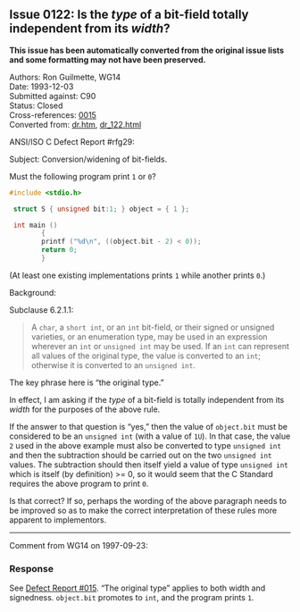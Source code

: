 ## Issue 0122: Is the *type* of a bit-field totally independent from its *width*?

**This issue has been automatically converted from the original issue lists and some formatting may not have been preserved.**

Authors: Ron Guilmette, WG14  
Date: 1993-12-03  
Submitted against: C90  
Status: Closed  
Cross-references: [0015](../c90/issue0015.md)  
Converted from: [dr.htm](https://www.open-std.org/jtc1/sc22/wg14/www/docs/dr.htm), [dr_122.html](https://www.open-std.org/jtc1/sc22/wg14/www/docs/dr_122.html)

ANSI/ISO C Defect Report #rfg29:

Subject: Conversion/widening of bit-fields.

Must the following program print `1` or `0`?

```c
#include <stdio.h>

 struct S { unsigned bit:1; } object = { 1 };

 int main ()
        {
        printf ("%d\n", ((object.bit - 2) < 0));
        return 0;
        }
```

(At least one existing implementations prints `1` while another prints `0`.)

Background:

Subclause 6.2.1.1:

> A `char`, a `short int`, or an `int` bit-field, or their signed or unsigned
> varieties, or an enumeration type, may be used in an expression wherever an
> `int` or `unsigned int` may be used. If an `int` can represent all values of the
> original type, the value is converted to an `int`; otherwise it is converted to
> an `unsigned int`.

The key phrase here is “the original type.”

In effect, I am asking if the *type* of a bit-field is totally independent from
its *width* for the purposes of the above rule.

If the answer to that question is “yes,” then the value of `object.bit` must be
considered to be an `unsigned int` (with a value of `1U`). In that case, the
value `2` used in the above example must also be converted to type `unsigned
int` and then the subtraction should be carried out on the two `unsigned int`
values. The subtraction should then itself yield a value of type `unsigned int`
which is itself (by definition) \>\= 0, so it would seem that the C Standard
requires the above program to print `0`.

Is that correct? If so, perhaps the wording of the above paragraph needs to be
improved so as to make the correct interpretation of these rules more apparent
to implementors.

---

Comment from WG14 on 1997-09-23:

### Response

See [Defect Report #015](../c90/issue0015.md). “The original type” applies to both width
and signedness. `object.bit` promotes to `int`, and the program prints `1`.
